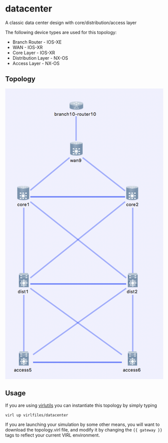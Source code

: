 # datacenter

A classic data center design with core/distribution/access layer

The following device types are used for this topology:

* Branch Router - IOS-XE
* WAN - IOS-XR
* Core Layer - IOS-XR
* Distribution Layer - NX-OS
* Access Layer - NX-OS
## Topology

![Alt Text](./topology.png)


## Usage

If you are using [virlutils](https://github.com/kecorbin/virlutils) you can
instantiate this topology by simply typing

```
virl up virlfiles/datacenter
```

If you are launching your simulation by some other means, you will want
to download the topology.virl file, and modify it by changing the
`{{ gateway }}` tags to reflect your current VIRL environment.
